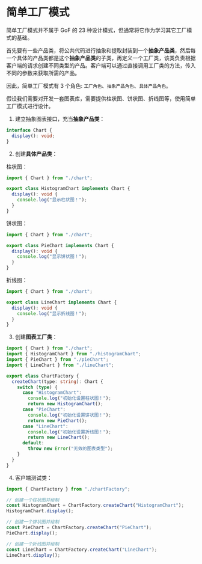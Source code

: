 # 简单工厂模式

简单工厂模式并不属于 GoF 的 23 种设计模式，但通常将它作为学习其它工厂模式的基础。

首先要有一些产品类，将公共代码进行抽象和提取封装到一个**抽象产品类**，然后每一个具体的产品类都是这个**抽象产品类**的子类，再定义一个工厂类，该类负责根据客户端的请求创建不同类型的产品。客户端可以通过直接调用工厂类的方法，传入不同的参数来获取所需的产品。

因此，简单工厂模式有 3 个角色: `工厂角色`、`抽象产品角色`、`具体产品角色`。

假设我们需要对开发一套图表库，需要提供柱状图、饼状图、折线图等，使用简单工厂模式进行设计。

1. 建立抽象图表接口，充当**抽象产品类**：

```ts
interface Chart {
  display(): void;
}
```

2. 创建**具体产品类**：

柱状图：

```ts
import { Chart } from "./chart";

export class HistogramChart implements Chart {
  display(): void {
    console.log("显示柱状图！");
  }
}
```

饼状图：

```ts
import { Chart } from "./chart";

export class PieChart implements Chart {
  display(): void {
    console.log("显示饼状图！");
  }
}
```

折线图：

```ts
import { Chart } from "./chart";

export class LineChart implements Chart {
  display(): void {
    console.log("显示折线图！");
  }
}
```

3. 创建**图表工厂类**：

```ts
import { Chart } from "./chart";
import { HistogramChart } from "./histogramChart";
import { PieChart } from "./pieChart";
import { LineChart } from "./lineChart";

export class ChartFactory {
  createChart(type: string): Chart {
    switch (type) {
      case "HistogramChart":
        console.log("初始化设置柱状图！");
        return new HistogramChart();
      case "PieChart":
        console.log("初始化设置饼状图！");
        return new PieChart();
      case "LineChart":
        console.log("初始化设置折线图！");
        return new LineChart();
      default:
        throw new Error("无效的图表类型");
    }
  }
}
```

4. 客户端测试类：

```ts
import { ChartFactory } from "./chartFactory";

// 创建一个柱状图并绘制
const HistogramChart = ChartFactory.createChart("HistogramChart");
HistogramChart.display();

// 创建一个饼状图并绘制
const PieChart = ChartFactory.createChart("PieChart");
PieChart.display();

// 创建一个折线图并绘制
const LineChart = ChartFactory.createChart("LineChart");
LineChart.display();
```

